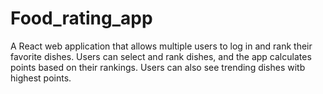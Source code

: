 # Food_rating_app
A React web application that allows multiple users to log in and rank their favorite dishes. Users can select and rank dishes, and the app calculates points based on their rankings. Users can also see trending dishes witb highest points.
